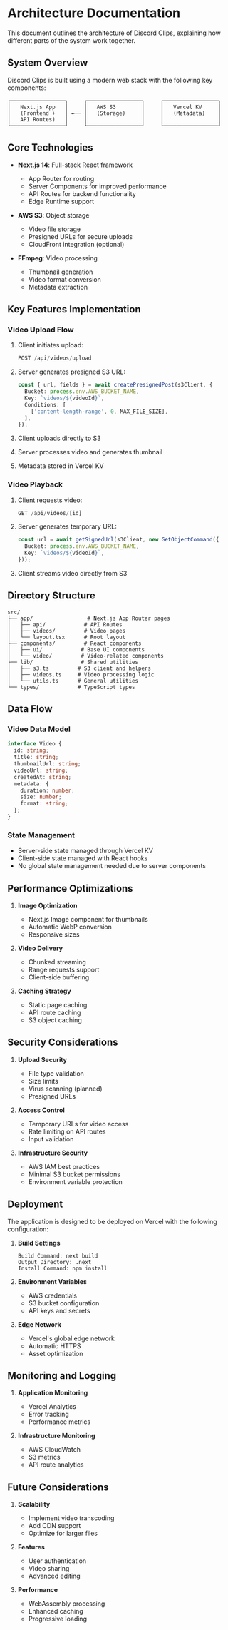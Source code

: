 # Architecture Documentation

This document outlines the architecture of Discord Clips, explaining how different parts of the system work together.

## System Overview

Discord Clips is built using a modern web stack with the following key components:

```
┌─────────────────┐     ┌─────────────────┐     ┌─────────────────┐
│   Next.js App   │     │   AWS S3        │     │   Vercel KV     │
│   (Frontend +   │ ←── │   (Storage)     │     │   (Metadata)    │
│   API Routes)   │     │                 │     │                 │
└─────────────────┘     └─────────────────┘     └─────────────────┘
```

## Core Technologies

- **Next.js 14**: Full-stack React framework
  - App Router for routing
  - Server Components for improved performance
  - API Routes for backend functionality
  - Edge Runtime support
  
- **AWS S3**: Object storage
  - Video file storage
  - Presigned URLs for secure uploads
  - CloudFront integration (optional)

- **FFmpeg**: Video processing
  - Thumbnail generation
  - Video format conversion
  - Metadata extraction

## Key Features Implementation

### Video Upload Flow

1. Client initiates upload:
   ```typescript
   POST /api/videos/upload
   ```

2. Server generates presigned S3 URL:
   ```typescript
   const { url, fields } = await createPresignedPost(s3Client, {
     Bucket: process.env.AWS_BUCKET_NAME,
     Key: `videos/${videoId}`,
     Conditions: [
       ['content-length-range', 0, MAX_FILE_SIZE],
     ],
   });
   ```

3. Client uploads directly to S3
4. Server processes video and generates thumbnail
5. Metadata stored in Vercel KV

### Video Playback

1. Client requests video:
   ```typescript
   GET /api/videos/[id]
   ```

2. Server generates temporary URL:
   ```typescript
   const url = await getSignedUrl(s3Client, new GetObjectCommand({
     Bucket: process.env.AWS_BUCKET_NAME,
     Key: `videos/${videoId}`,
   }));
   ```

3. Client streams video directly from S3

## Directory Structure

```
src/
├── app/                 # Next.js App Router pages
│   ├── api/            # API Routes
│   ├── videos/         # Video pages
│   └── layout.tsx      # Root layout
├── components/         # React components
│   ├── ui/            # Base UI components
│   └── video/         # Video-related components
├── lib/               # Shared utilities
│   ├── s3.ts         # S3 client and helpers
│   ├── videos.ts     # Video processing logic
│   └── utils.ts      # General utilities
└── types/            # TypeScript types
```

## Data Flow

### Video Data Model

```typescript
interface Video {
  id: string;
  title: string;
  thumbnailUrl: string;
  videoUrl: string;
  createdAt: string;
  metadata: {
    duration: number;
    size: number;
    format: string;
  };
}
```

### State Management

- Server-side state managed through Vercel KV
- Client-side state managed with React hooks
- No global state management needed due to server components

## Performance Optimizations

1. **Image Optimization**
   - Next.js Image component for thumbnails
   - Automatic WebP conversion
   - Responsive sizes

2. **Video Delivery**
   - Chunked streaming
   - Range requests support
   - Client-side buffering

3. **Caching Strategy**
   - Static page caching
   - API route caching
   - S3 object caching

## Security Considerations

1. **Upload Security**
   - File type validation
   - Size limits
   - Virus scanning (planned)
   - Presigned URLs

2. **Access Control**
   - Temporary URLs for video access
   - Rate limiting on API routes
   - Input validation

3. **Infrastructure Security**
   - AWS IAM best practices
   - Minimal S3 bucket permissions
   - Environment variable protection

## Deployment

The application is designed to be deployed on Vercel with the following configuration:

1. **Build Settings**
   ```
   Build Command: next build
   Output Directory: .next
   Install Command: npm install
   ```

2. **Environment Variables**
   - AWS credentials
   - S3 bucket configuration
   - API keys and secrets

3. **Edge Network**
   - Vercel's global edge network
   - Automatic HTTPS
   - Asset optimization

## Monitoring and Logging

1. **Application Monitoring**
   - Vercel Analytics
   - Error tracking
   - Performance metrics

2. **Infrastructure Monitoring**
   - AWS CloudWatch
   - S3 metrics
   - API route analytics

## Future Considerations

1. **Scalability**
   - Implement video transcoding
   - Add CDN support
   - Optimize for larger files

2. **Features**
   - User authentication
   - Video sharing
   - Advanced editing

3. **Performance**
   - WebAssembly processing
   - Enhanced caching
   - Progressive loading 